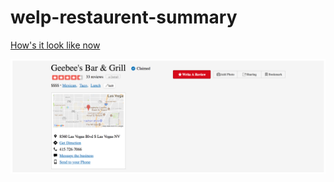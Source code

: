 # welp-restaurent-summary

[How's it look like now](./welp-head-screenshot.png)

<img src='./welp-head-screenshot.png' alt='welp-head-screenshot' />
